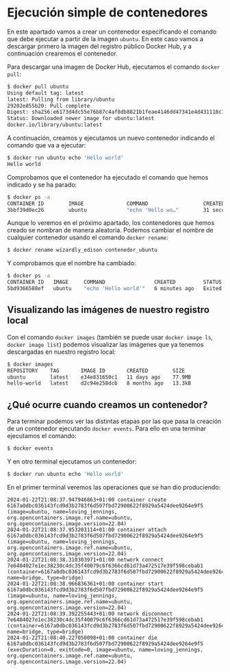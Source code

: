 # Ejecución simple de contenedores

En este apartado vamos a crear un contenedor especificando el comando que debe ejecutar a partir de la imagen `ubuntu`.
En este caso vamos a descargar primero la imagen del registro público Docker Hub, y a continuación crearemos el contenedor.

Para descargar una imagen de Docker Hub, ejecutamos el comando `docker pull`:

```bash
$ docker pull ubuntu
Using default tag: latest
latest: Pulling from library/ubuntu
29202e855b20: Pull complete 
Digest: sha256:e6173d4dc55e76b87c4af8db8821b1feae4146dd47341e4d431118c7dd060a74
Status: Downloaded newer image for ubuntu:latest
docker.io/library/ubuntu:latest
```

A continuación, creamos y ejecutamos un nuevo contenedor indicando el comando que va a ejecutar:

```bash
$ docker run ubuntu echo 'Hello world' 
Hello world
```

Comprobamos que el contenedor ha ejecutado el comando que hemos indicado y se ha parado:

```bash
$ docker ps -a
CONTAINER ID        IMAGE              COMMAND                  CREATED               STATUS                      PORTS               NAMES
3bbf39d0ec26        ubuntu             "echo 'Hello wo…"        31 seconds ago        Exited (0) 29 seconds ago                       wizardly_edison
```

Aunque lo veremos en el próximo apartado, los contenedores que hemos creado se nombran de manera aleatoria. Podemos cambiar el nombre de cualquier contenedor usando el comando `docker rename`:

```bash
$ docker rename wizardly_edison contenedor_ubuntu
```

Y comprobamos que el nombre ha cambiado:

```bash
$ docker ps -a
CONTAINER ID   IMAGE     COMMAND                CREATED         STATUS                     PORTS     NAMES
5bd9366588ef   ubuntu    "echo 'Hello world'"   6 minutes ago   Exited (0) 5 minutes ago             contenedor_ubuntu
```

## Visualizando las imágenes de nuestro registro local

Con el comando `docker images` (también se puede usar `docker image ls`, `docker image list`) podemos visualizar las imágenes que ya tenemos descargadas en nuestro registro local:

```bash
$ docker images
REPOSITORY    TAG       IMAGE ID       CREATED        SIZE
ubuntu        latest    e34e831650c1   11 days ago    77.9MB
hello-world   latest    d2c94e258dcb   8 months ago   13.3kB
```

## ¿Qué ocurre cuando creamos un contenedor?

Para terminar podemos ver las distintas etapas por las que pasa la creación de un contenedor ejecutando `docker events`. Para ello en una terminar ejecutamos el comando:

```bash
$ docker events
```

Y en otro terminal ejecutamos un contenedor:

```bash
$ docker run ubuntu echo 'Hello world' 
```

En el primer terminal veremos las operaciones que se han dio produciendo:

```
2024-01-22T21:08:37.947946863+01:00 container create 6167a0dbc036143fcd9d3b2783f6d507fbd72900622f8929a5424dee9264e9f5 (image=ubuntu, name=loving_jennings, org.opencontainers.image.ref.name=ubuntu, org.opencontainers.image.version=22.04)
2024-01-22T21:08:37.953203114+01:00 container attach 6167a0dbc036143fcd9d3b2783f6d507fbd72900622f8929a5424dee9264e9f5 (image=ubuntu, name=loving_jennings, org.opencontainers.image.ref.name=ubuntu, org.opencontainers.image.version=22.04)
2024-01-22T21:08:38.310303971+01:00 network connect 7e6404027e1ec38230c4dc35f40079c6f6366cd61d73a472517e39f598cebab1 (container=6167a0dbc036143fcd9d3b2783f6d507fbd72900622f8929a5424dee9264e9f5, name=bridge, type=bridge)
2024-01-22T21:08:38.966836361+01:00 container start 6167a0dbc036143fcd9d3b2783f6d507fbd72900622f8929a5424dee9264e9f5 (image=ubuntu, name=loving_jennings, org.opencontainers.image.ref.name=ubuntu, org.opencontainers.image.version=22.04)
2024-01-22T21:08:39.392255443+01:00 network disconnect 7e6404027e1ec38230c4dc35f40079c6f6366cd61d73a472517e39f598cebab1 (container=6167a0dbc036143fcd9d3b2783f6d507fbd72900622f8929a5424dee9264e9f5, name=bridge, type=bridge)
2024-01-22T21:08:40.227050098+01:00 container die 6167a0dbc036143fcd9d3b2783f6d507fbd72900622f8929a5424dee9264e9f5 (execDuration=0, exitCode=0, image=ubuntu, name=loving_jennings, org.opencontainers.image.ref.name=ubuntu, org.opencontainers.image.version=22.04)
```